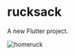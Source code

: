 # rucksack

A new Flutter project.

![homeruck](https://github.com/jithinprem/rucksack/assets/63633158/7dce0174-8439-4029-b92a-204923018b2b)
